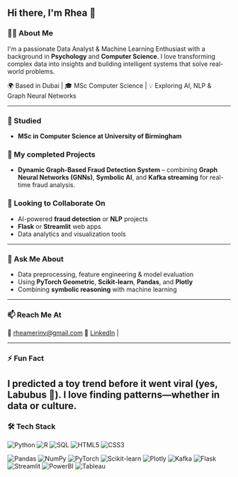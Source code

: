 ## Hi there, I'm Rhea 👋


### 👩‍💻 About Me  
I'm a passionate Data Analyst & Machine Learning Enthusiast with a background in **Psychology** and **Computer Science**. I love transforming complex data into insights and building intelligent systems that solve real-world problems.  

🌍 Based in Dubai | 🎓 MSc Computer Science | 💡 Exploring AI, NLP & Graph Neural Networks  

---

### 🧠 Studied 
- **MSc in Computer Science at University of Birmingham**



### 🚀 My completed Projects
-  **Dynamic Graph-Based Fraud Detection System** – combining **Graph Neural Networks (GNNs)**, **Symbolic AI**, and **Kafka streaming** for real-time fraud analysis.  

### 👯 Looking to Collaborate On  
- AI-powered **fraud detection** or **NLP** projects  
- **Flask** or **Streamlit** web apps  
- Data analytics and visualization tools  

---

### 💬 Ask Me About  
- Data preprocessing, feature engineering & model evaluation  
- Using **PyTorch Geometric**, **Scikit-learn**, **Pandas**, and **Plotly**  
- Combining **symbolic reasoning** with machine learning  

---

### 📫 Reach Me At  
📧 rheamerinv@gmail.com 
🔗 [LinkedIn](https://www.linkedin.com/in/rhea-merin/) | 

---

### ⚡ Fun Fact  
I predicted a toy trend before it went viral (yes, Labubus 👀). I love finding patterns—whether in data or culture.
---

### 🛠️ Tech Stack

![Python](https://img.shields.io/badge/Python-3776AB?style=for-the-badge&logo=python&logoColor=white)
![R](https://img.shields.io/badge/R-276DC3?style=for-the-badge&logo=r&logoColor=white)
![SQL](https://img.shields.io/badge/SQL-003B57?style=for-the-badge&logo=postgresql&logoColor=white)
![HTML5](https://img.shields.io/badge/HTML5-E34F26?style=for-the-badge&logo=html5&logoColor=white)
![CSS3](https://img.shields.io/badge/CSS3-1572B6?style=for-the-badge&logo=css3&logoColor=white)

![Pandas](https://img.shields.io/badge/Pandas-150458?style=for-the-badge&logo=pandas&logoColor=white)
![NumPy](https://img.shields.io/badge/NumPy-013243?style=for-the-badge&logo=numpy&logoColor=white)
![PyTorch](https://img.shields.io/badge/PyTorch-EE4C2C?style=for-the-badge&logo=pytorch&logoColor=white)
![Scikit-learn](https://img.shields.io/badge/Scikit--learn-F7931E?style=for-the-badge&logo=scikit-learn&logoColor=white)
![Plotly](https://img.shields.io/badge/Plotly-3F4F75?style=for-the-badge&logo=plotly&logoColor=white)
![Kafka](https://img.shields.io/badge/Apache%20Kafka-231F20?style=for-the-badge&logo=apache-kafka&logoColor=white)
![Flask](https://img.shields.io/badge/Flask-000000?style=for-the-badge&logo=flask&logoColor=white)
![Streamlit](https://img.shields.io/badge/Streamlit-FF4B4B?style=for-the-badge&logo=streamlit&logoColor=white)
![PowerBI](https://img.shields.io/badge/Power%20BI-F2C811?style=for-the-badge&logo=power-bi&logoColor=black)
![Tableau](https://img.shields.io/badge/Tableau-E97627?style=for-the-badge&logo=tableau&logoColor=white)



